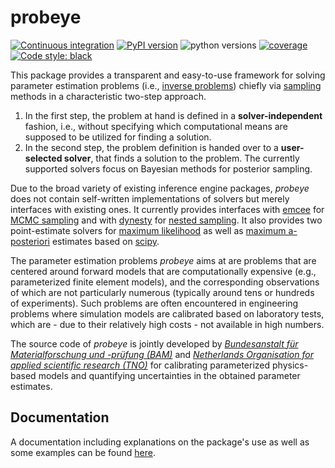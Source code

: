 # probeye

[![Continuous integration](https://github.com/BAMresearch/probeye/actions/workflows/push.yaml/badge.svg)](https://github.com/BAMresearch/probeye/actions)
[![PyPI version](https://img.shields.io/pypi/v/probeye)](https://pypi.org/project/probeye/)
![python versions](https://img.shields.io/pypi/pyversions/probeye)
[![coverage](https://img.shields.io/endpoint?url=https://gist.githubusercontent.com/aklawonn/5eb707145cc7d75de25b43d25b13c972/raw/probeye_main_coverage.json)](https://en.wikipedia.org/wiki/Code_coverage)
[![Code style: black](https://img.shields.io/badge/code%20style-black-000000.svg)](https://github.com/psf/black)

This package provides a transparent and easy-to-use framework for solving parameter estimation problems (i.e., [inverse problems](https://en.wikipedia.org/wiki/Inverse_problem)) chiefly via [sampling](https://ermongroup.github.io/cs228-notes/inference/sampling/) methods in a characteristic two-step approach. 

1. In the first step, the problem at hand is defined in a **solver-independent** fashion, i.e., without specifying which computational means are supposed to be utilized for finding a solution.
2. In the second step, the problem definition is handed over to a **user-selected solver**, that finds a solution to the problem. The currently supported solvers focus on Bayesian methods for posterior sampling.

Due to the broad variety of existing inference engine packages, _probeye_ does not contain self-written implementations of solvers but merely interfaces with existing ones. It currently provides interfaces with [emcee](https://emcee.readthedocs.io/en/stable/) for [MCMC sampling](https://en.wikipedia.org/wiki/Markov_chain_Monte_Carlo) and with [dynesty](https://dynesty.readthedocs.io/en/stable/) for [nested sampling](https://en.wikipedia.org/wiki/Nested_sampling_algorithm). It also provides two point-estimate solvers for [maximum likelihood](https://en.wikipedia.org/wiki/Maximum_likelihood_estimation) as  well as [maximum a-posteriori](https://en.wikipedia.org/wiki/Maximum_a_posteriori_estimation) estimates based on [scipy](https://scipy.org/).

The parameter estimation problems _probeye_ aims at are problems that are centered around forward models that are computationally expensive (e.g., parameterized finite element models), and the corresponding observations of which are not particularly numerous (typically around tens or hundreds of experiments). Such problems are often encountered in engineering problems where simulation models are calibrated based on laboratory tests, which are - due to their relatively high costs - not available in high numbers. 

The source code of _probeye_ is jointly developed by [_Bundesanstalt für Materialforschung und -prüfung (BAM)_](https://www.bam.de) and [_Netherlands Organisation for applied scientific research (TNO)_](https://www.tno.nl) for calibrating parameterized physics-based models and quantifying uncertainties in the obtained parameter estimates.

## Documentation
A documentation including explanations on the package's use as well as some examples can be found [here](https://probeye.readthedocs.io/en/latest/index.html).
